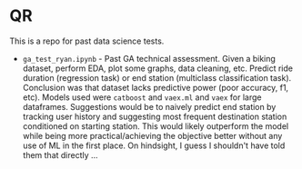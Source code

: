 # QR

This is a repo for past data science tests.

* `ga_test_ryan.ipynb` - Past GA technical assessment. Given a biking dataset, perform EDA, plot some graphs, data cleaning, etc. Predict ride duration (regression task) or end station (multiclass classification task). Conclusion  was that dataset lacks predictive power (poor accuracy, f1, etc). Models used were `catboost` and `vaex.ml` and  `vaex` for large dataframes. Suggestions would be to naively predict end station by tracking user history and suggesting most frequent destination station conditioned on starting station. This would likely outperform the model while being more practical/achieving the objective better without any use of ML in the first place. On hindsight, I guess I shouldn't have told them that directly ...  